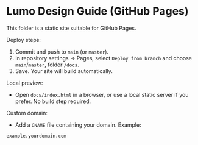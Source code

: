 # Lumo Design Guide (GitHub Pages)

This folder is a static site suitable for GitHub Pages.

Deploy steps:
1. Commit and push to `main` (or `master`).
2. In repository settings → Pages, select `Deploy from branch` and choose `main`/`master`, folder `/docs`.
3. Save. Your site will build automatically.

Local preview:
- Open `docs/index.html` in a browser, or use a local static server if you prefer. No build step required.

Custom domain:
- Add a `CNAME` file containing your domain. Example:
```
example.yourdomain.com
```
